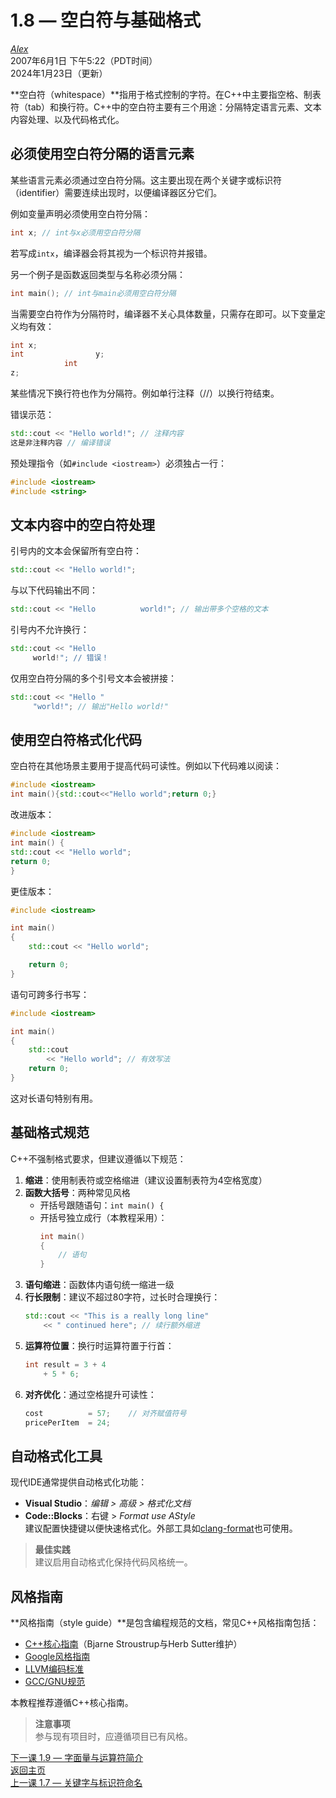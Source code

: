 1.8 — 空白符与基础格式  
======================================

[*Alex*](https://www.learncpp.com/author/Alex/ "查看 Alex 的所有文章")  
2007年6月1日 下午5:22（PDT时间）  
2024年1月23日（更新）  

**空白符（whitespace）**指用于格式控制的字符。在C++中主要指空格、制表符（tab）和换行符。C++中的空白符主要有三个用途：分隔特定语言元素、文本内容处理、以及代码格式化。  

必须使用空白符分隔的语言元素  
----------------  

某些语言元素必须通过空白符分隔。这主要出现在两个关键字或标识符（identifier）需要连续出现时，以便编译器区分它们。  

例如变量声明必须使用空白符分隔：  

```cpp
int x; // int与x必须用空白符分隔
```  

若写成`intx`，编译器会将其视为一个标识符并报错。  

另一个例子是函数返回类型与名称必须分隔：  

```cpp
int main(); // int与main必须用空白符分隔
```  

当需要空白符作为分隔符时，编译器不关心具体数量，只需存在即可。以下变量定义均有效：  

```cpp
int x;
int                y;
            int 
z;
```  

某些情况下换行符也作为分隔符。例如单行注释（//）以换行符结束。  

错误示范：  

```cpp
std::cout << "Hello world!"; // 注释内容
这是非注释内容 // 编译错误
```  

预处理指令（如`#include <iostream>`）必须独占一行：  

```cpp
#include <iostream>
#include <string>
```  

文本内容中的空白符处理  
----------------  

引号内的文本会保留所有空白符：  

```cpp
std::cout << "Hello world!";
```  

与以下代码输出不同：  

```cpp
std::cout << "Hello          world!"; // 输出带多个空格的文本
```  

引号内不允许换行：  

```cpp
std::cout << "Hello
     world!"; // 错误！
```  

仅用空白符分隔的多个引号文本会被拼接：  

```cpp
std::cout << "Hello "
     "world!"; // 输出"Hello world!"
```  

使用空白符格式化代码  
----------------  

空白符在其他场景主要用于提高代码可读性。例如以下代码难以阅读：  

```cpp
#include <iostream>
int main(){std::cout<<"Hello world";return 0;}
```  

改进版本：  

```cpp
#include <iostream>
int main() {
std::cout << "Hello world";
return 0;
}
```  

更佳版本：  

```cpp
#include <iostream>

int main()
{
    std::cout << "Hello world";

    return 0;
}
```  

语句可跨多行书写：  

```cpp
#include <iostream>

int main()
{
    std::cout
        << "Hello world"; // 有效写法
    return 0;
}
```  

这对长语句特别有用。  

基础格式规范  
----------------  

C++不强制格式要求，但建议遵循以下规范：  

1. **缩进**：使用制表符或空格缩进（建议设置制表符为4空格宽度）  
2. **函数大括号**：两种常见风格  
   - 开括号跟随语句：`int main() {`  
   - 开括号独立成行（本教程采用）：  
     ```cpp
     int main()
     {
         // 语句
     }
     ```  
3. **语句缩进**：函数体内语句统一缩进一级  
4. **行长限制**：建议不超过80字符，过长时合理换行：  
   ```cpp
   std::cout << "This is a really long line" 
       << " continued here"; // 续行额外缩进
   ```  
5. **运算符位置**：换行时运算符置于行首：  
   ```cpp
   int result = 3 + 4
       + 5 * 6;
   ```  
6. **对齐优化**：通过空格提升可读性：  
   ```cpp
   cost          = 57;    // 对齐赋值符号
   pricePerItem  = 24;
   ```  

自动格式化工具  
----------------  

现代IDE通常提供自动格式化功能：  
- **Visual Studio**：*编辑 > 高级 > 格式化文档*  
- **Code::Blocks**：右键 > *Format use AStyle*  
建议配置快捷键以便快速格式化。外部工具如[clang-format](https://clang.llvm.org/docs/ClangFormat.html)也可使用。  

> **最佳实践**  
> 建议启用自动格式化保持代码风格统一。  

风格指南  
----------------  

**风格指南（style guide）**是包含编程规范的文档，常见C++风格指南包括：  
- [C++核心指南](http://isocpp.github.io/CppCoreGuidelines/CppCoreGuidelines)（Bjarne Stroustrup与Herb Sutter维护）  
- [Google风格指南](https://google.github.io/styleguide/cppguide.html)  
- [LLVM编码标准](https://llvm.org/docs/CodingStandards.html)  
- [GCC/GNU规范](https://gcc.gnu.org/codingconventions.html)  

本教程推荐遵循C++核心指南。  

> **注意事项**  
> 参与现有项目时，应遵循项目已有风格。  

[下一课 1.9 — 字面量与运算符简介](Chapter-1/lesson1.9-introduction-to-literals-and-operators.md)  
[返回主页](/)  
[上一课 1.7 — 关键字与标识符命名](Chapter-1/lesson1.7-keywords-and-naming-identifiers.md)